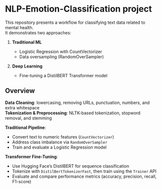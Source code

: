 # NLP-Emotion-Classification project

This repository presents a workflow for classifying text data related to mental health.  
It demonstrates two approaches:

1. **Traditional ML**  
   - Logistic Regression with CountVectorizer  
   - Data oversampling (RandomOverSampler)

2. **Deep Learning**  
   - Fine-tuning a DistilBERT Transformer model

## Overview

**Data Cleaning**: lowercasing, removing URLs, punctuation, numbers, and extra whitespace  
**Tokenization & Preprocessing**: NLTK-based tokenization, stopword removal, and stemming  

**Traditional Pipeline**:  
- Convert text to numeric features (`CountVectorizer`)  
- Address class imbalance via `RandomOverSampler`  
- Train and evaluate a Logistic Regression model

**Transformer Fine-Tuning**:  
- Use Hugging Face’s DistilBERT for sequence classification  
- Tokenize with `DistilBertTokenizerFast`, then train using the `Trainer` API  
- Evaluate and compare performance metrics (accuracy, precision, recall, F1-score)
